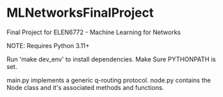 # MLNetworksFinalProject
Final Project for ELEN6772 - Machine Learning for Networks

NOTE: Requires Python 3.11+

Run 'make dev_env' to install dependencies.
Make Sure PYTHONPATH is set.

main.py implements a generic q-routing protocol.
node.py contains the Node class and it's associated methods and functions.
